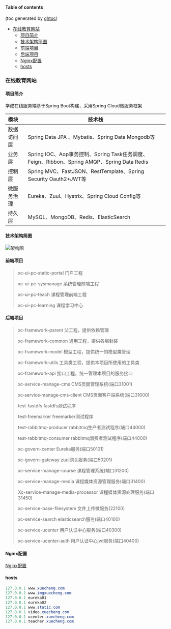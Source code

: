 #### Table of contents
(toc generated by [ghtoc](https://github.com/sk1418/ghtoc))
- [在线教育网站](#在线教育网站)
    - [项目简介](#项目简介)
    - [技术架构简图](#技术架构简图)
    - [前端项目](#前端项目)
    - [后端项目](#后端项目)
    - [Nginx配置](#Nginx配置)
    - [hosts](#hosts)

### 在线教育网站

#### 项目简介

学成在线服务端基于Spring Boot构建，采用Spring Cloud微服务框架

| 模块       | **技术栈**                                                   |
| :--------- | ------------------------------------------------------------ |
| 数据访问层 | Spring Data JPA 、Mybatis、Spring Data Mongodb等             |
| 业务层     | Spring IOC、Aop事务控制、Spring Task任务调度、Feign、Ribbon、Spring AMQP、Spring Data Redis |
| 控制层     | Spring MVC、FastJSON、RestTemplate、Spring Security Oauth2+JWT等 |
| 微服务治理 | Eureka、Zuul、Hystrix、Spring Cloud Config等                 |
| 持久层     | MySQL、MongoDB、Redis、ElasticSearch                         |

#### 技术架构简图

![架构图](https://shinkeika.github.io/images/javaedu/xiangmujiagoutu.png)

#### 前端项目

> xc-ui-pc-static-portal    门户工程
>
> xc-ui-pc-sysmanage     系统管理前端工程
>
> xc-ui-pc-teach               课程管理前端工程
>
> xc-ui-pc-learning		  课程学习中心

#### 后端项目

>xc-framework-parent                      父工程，提供依赖管理
>
>xc-framework-common                  通用工程，提供各层封装
>
>xc-framework-model                      模型工程，提供统一的模型类管理
>
>xc-framework-utils                         工具类工程，提供本项目所使用的工具类
>
>xc-framework-api                           接口工程，统一管理本项目的服务接口
>
>xc-service-manage-cms                CMS页面管理系统(端口31001)
>
>xc‐service‐manage‐cms‐client     CMS页面客户端系统(端口31000)
>
>test-fastdfs										fastdfs测试程序
>
>test-freemarker                               freemarker测试程序
>
>test-rabbitmq-producer				rabbitmq生产者测试程序(端口44000)
>
>test-rabbitmq-consumer			  rabbitmq消费者测试程序(端口44000)
>
>xc-govern-center						   Eureka服务(端口50101)
>
>xc-govern-gateway						zuul网关服务(端口50201)
>
>xc-service-manage-course           课程管理系统(端口31200)
>
>xc-service-manage-media			课程媒体资源管理服务(端口31400)
>
>Xc-service-manage-media-processor  课程媒体资源处理服务(端口31450)
>
>xc-service-base-filesystem            文件上传微服务(22100)
>
>xc-service-search							elasticsearch服务(端口40100)
>
>xc-service-ucenter						 用户认证中心服务(端口40300)
>
>xc-service-ucenter-auth				用户认证中心jwt服务(端口40400)

#### Nginx配置

[Nginx配置](https://github.com/shinkeika/xcEduService01/blob/master/nginx.conf)

#### hosts

```java
127.0.0.1 www.xuecheng.com
127.0.0.1 www.imgxuecheng.com
127.0.0.1 eureka01
127.0.0.1 eureka02
127.0.0.1 www.static.com
127.0.0.1 video.xuecheng.com
127.0.0.1 ucenter.xuecheng.com
127.0.0.1 teacher.xuecheng.com
```










